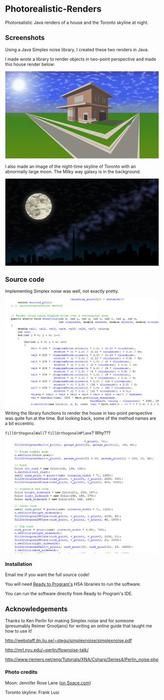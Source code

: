 # Photorealistic-Renders
Photorealistic Java renders of a house and the Toronto skyline at night.

## Screenshots

Using a Java Simplex noise library, I created these two renders in Java. 

I made wrote a library to render objects in two-point perspective and made this house render below:

![Photorealistic house](img/house.png)

I also made an image of the night-time skyline of Toronto with an abnormally large moon. The Milky way galaxy is in the background.

![Photorealsitic moon](img/moon.png)


## Source code

Implementing Simplex noise was well, not exactly pretty.

![Cloud Simplex noise code](img/code-simplex.png)

Writing the library functions to render the house in two-point perspective was quite fun at the time.
But looking back, some of the method names are a bit eccentric.

`fillOrthogonalWall`? `fillOrthogonalHPlane`? Why???

![House part render code](img/code-house-parts.png)

### Installation

Email me if you want the full source code!

You will need [Ready to Program's](http://compsci.ca/holtsoft/) HSA libraries to run the software. 

You can run the software directly from Ready to Program's IDE.

## Acknowledgements
Thanks to Ken Perlin for making Simplex noise and for someone (presumably Reimer Grootjans) for writing an online guide that taught me how to use it!

http://webstaff.itn.liu.se/~stegu/simplexnoise/simplexnoise.pdf

http://mrl.nyu.edu/~perlin/flownoise-talk/

http://www.riemers.net/eng/Tutorials/XNA/Csharp/Series4/Perlin_noise.php

### Photo credits
Moon: Jennifer Rose Lane ([on Space.com](https://www.space.com/21327-full-moon-jupiter-mercury-venus-photos-may-2013.html))

Toronto skyline: Frank Lusi
